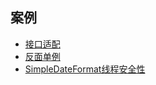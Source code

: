 ## 案例

* [接口适配](../docs/xslt-case.md)
* [反面单例](../docs/stupid-singleton.md)
* [SimpleDateFormat线程安全性](../docs/simple-date-format-thread-safe.md)
